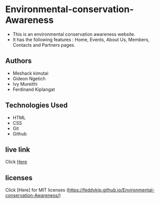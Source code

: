 # Environmental-conservation-Awareness
* This is an environmental conservation awareness website.
* It has the following features : Home, Events, About Us, Members, Contacts and Partners pages.
## Authors
* Meshack kimutai
* Gideon Ngetich
* Ivy Mureithi
* Ferdinand Kiplangat
## Technologies Used
* HTML
* CSS
* Git
* Github
## live link
Click [Here](https://feddykip.github.io/Environmental-conservation-Awareness/)

## licenses
Click [Here] for MIT licenses (https://feddykip.github.io/Environmental-conservation-Awareness/)



